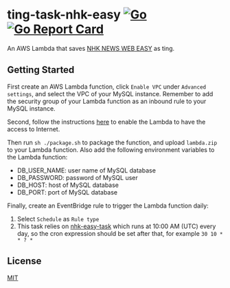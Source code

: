 # ting-task-nhk-easy [![Go](https://github.com/ting-app/ting-task-nhk-easy-lambda/actions/workflows/build.yml/badge.svg?branch=main)](https://github.com/ting-app/ting-task-nhk-easy-lambda/actions/workflows/build.yml) [![Go Report Card](https://goreportcard.com/badge/github.com/ting-app/ting-task-nhk-easy)](https://goreportcard.com/report/github.com/ting-app/ting-task-nhk-easy)
An AWS Lambda that saves [NHK NEWS WEB EASY](https://www3.nhk.or.jp/news/easy/) as ting.

## Getting Started
First create an AWS Lambda function, click `Enable VPC` under `Advanced settings`, and select the VPC of your MySQL instance. Remember to add the security group of your Lambda function as an inbound rule to your MySQL instance.

Second, follow the instructions [here](https://blog.theodo.com/2020/01/internet-access-to-lambda-in-vpc/) to enable the Lambda to have the access to Internet.

Then run `sh ./package.sh` to package the function, and upload `lambda.zip` to your Lambda function. Also add the following environment variables to the Lambda function:

 * DB_USER_NAME: user name of MySQL database
 * DB_PASSWORD: password of MySQL user
 * DB_HOST: host of MySQL database
 * DB_PORT: port of MySQL database

Finally, create an EventBridge rule to trigger the Lambda function daily:
1. Select `Schedule` as `Rule type`
2. This task relies on [nhk-easy-task](https://github.com/nhk-news-web-easy/nhk-easy-task) which runs at 10:00 AM (UTC) every day, so the cron expression should be set after that, for example `30 10 * * ? *`

## License
[MIT](LICENSE)
